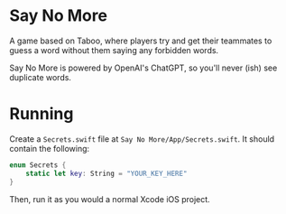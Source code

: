 # Say No More

A game based on Taboo, where players try and get their teammates to guess a word 
without them saying any forbidden words.

Say No More is powered by OpenAI's ChatGPT, so you'll never (ish) see duplicate words.

# Running

Create a `Secrets.swift` file at `Say No More/App/Secrets.swift`. It should contain the following:
```swift
enum Secrets {
    static let key: String = "YOUR_KEY_HERE"
}
```

Then, run it as you would a normal Xcode iOS project.

